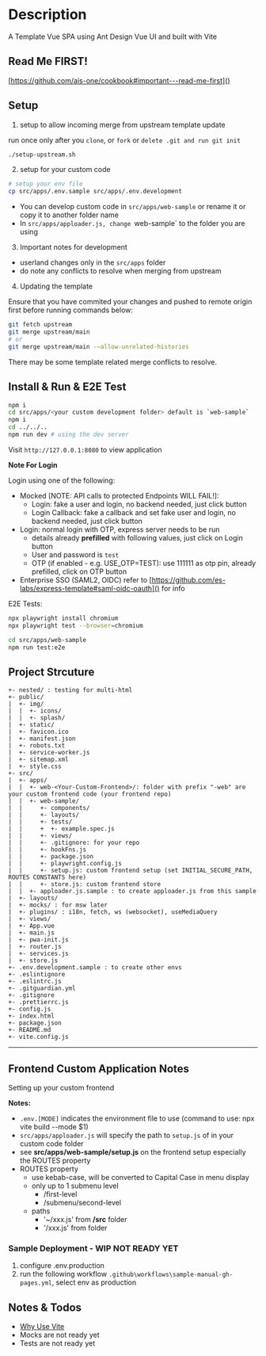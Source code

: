 # Description

A Template Vue SPA using Ant Design Vue UI and built with Vite

## Read Me FIRST!

[https://github.com/ais-one/cookbook#important---read-me-first]()

## Setup

1. setup to allow incoming merge from upstream template update

run once only after you `clone`, or `fork` or `delete .git and run git init`

```bash
./setup-upstream.sh
```

2. setup for your custom code

```bash
# setup your env file
cp src/apps/.env.sample src/apps/.env.development
```

- You can develop custom code in `src/apps/web-sample` or rename it or copy it to another folder name
- In `src/apps/apploader.js, change `web-sample` to the folder you are using

3. Important notes for development

- userland changes only in the `src/apps` folder
- do note any conflicts to resolve when merging from upstream

4. Updating the template

Ensure that you have commited your changes and pushed to remote origin first before running commands below:

```bash
git fetch upstream
git merge upstream/main
# or
git merge upstream/main -–allow-unrelated-histories
```

There may be some template related merge conflicts to resolve.

## Install & Run & E2E Test

```bash
npm i
cd src/apps/<your custom development folder> default is `web-sample`
npm i
cd ../../..
npm run dev # using the dev server
```

Visit `http://127.0.0.1:8080` to view application

**Note For Login**

Login using one of the following:  
- Mocked [NOTE: API calls to protected Endpoints WILL FAIL!]:
  - Login: fake a user and login, no backend needed, just click button
  - Login Callback: fake a callback and set fake user and login, no backend needed, just click button
- Login: normal login with OTP, express server needs to be run
  - details already **prefilled** with following values, just click on Login button
  - User and password is `test`
  - OTP (if enabled - e.g. USE_OTP=TEST): use 111111 as otp pin, already prefilled, click on OTP button
- Enterprise SSO (SAML2, OIDC) refer to [https://github.com/es-labs/express-template#saml-oidc-oauth]() for info

E2E Tests:

```bash
npx playwright install chromium
npx playwright test --browser=chromium

cd src/apps/web-sample
npm run test:e2e
```

## Project Strcuture

```
+- nested/ : testing for multi-html
+- public/
|  +- img/
|  |  +- icons/
|  |  +- splash/
|  +- static/
|  +- favicon.ico
|  +- manifest.json
|  +- robots.txt
|  +- service-worker.js
|  +- sitemap.xml
|  +- style.css
+- src/
|  +- apps/
|  |  +- web-<Your-Custom-Frontend>/: folder with prefix "-web" are your custom frontend code (your frontend repo)
|  |  +- web-sample/
|  |     +- components/
|  |     +- layouts/
|  |     +- tests/
|  |     +  +- example.spec.js
|  |     +- views/
|  |     +- .gitignore: for your repo
|  |     +- hookFns.js
|  |     +- package.json
|  |     +- playwright.config.js
|  |     +- setup.js: custom frontend setup (set INITIAL_SECURE_PATH, ROUTES CONSTANTS here)
|  |     +- store.js: custom frontend store
|  |  +- apploader.js.sample : to create apploader.js from this sample
|  +- layouts/
|  +- mocks/ : for msw later
|  +- plugins/ : i18n, fetch, ws (websocket), useMediaQuery
|  +- views/
|  +- App.vue
|  +- main.js
|  +- pwa-init.js
|  +- router.js
|  +- services.js
|  +- store.js
+- .env.development.sample : to create other envs
+- .eslintignore
+- .eslintrc.js
+- .gitguardian.yml
+- .gitignore
+- .prettierrc.js
+- config.js
+- index.html
+- package.json
+- README.md
+- vite.config.js
```

---

## Frontend Custom Application Notes

Setting up your custom frontend

**Notes:**
- `.env.[MODE]` indicates the environment file to use (command to use: npx vite build --mode $1)
- `src/apps/apploader.js` will specify the path to `setup.js` of in your custom code folder
- see **src/apps/web-sample/setup.js** on the frontend setup especially the ROUTES property
- ROUTES property
  - use kebab-case, will be converted to Capital Case in menu display
  - only up to 1 submenu level
    - /first-level
    - /submenu/second-level
  - paths
    - '~/xxx.js' from **<project>/src** folder
    - '/xxx.js' from **<project>** folder


### Sample Deployment - WIP NOT READY YET

1. configure .env.production
2. run the following workflow `.github\workflows\sample-manual-gh-pages.yml`, select env as production


## Notes & Todos

- [Why Use Vite](https://indepth.dev/a-note-on-vite-a-very-fast-dev-build-tool/)
- Mocks are not ready yet
- Tests are not ready yet

